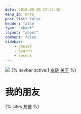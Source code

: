 ```yaml
---
date: 2018-09-30 17:25:30
menu_id: more
post_list: false
header: false
type: "about"
layout: "about"
comment: false
sidebar:
    - ghuser
    - search
    - recent
---
```

![](/img/index/2023-06-21-13-42-12.png)
{% navbar active:1 [友链](/friends/) [关于](/about/) %}
# 我的朋友
{% sites 友链 %}
